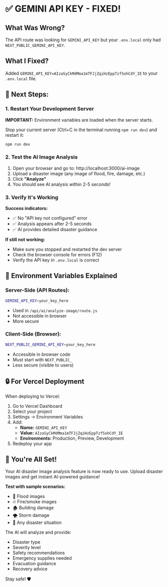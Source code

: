 # ✅ GEMINI API KEY - FIXED!

## What Was Wrong?
The API route was looking for `GEMINI_API_KEY` but your `.env.local` only had `NEXT_PUBLIC_GEMINI_API_KEY`.

## What I Fixed?
Added `GEMINI_API_KEY=AIzaSyCkMdMma1mTFJjZqiHzEppTzfSohCdY_IE` to your `.env.local` file.

## 🚀 Next Steps:

### 1. Restart Your Development Server
**IMPORTANT:** Environment variables are loaded when the server starts.

Stop your current server (Ctrl+C in the terminal running `npm run dev`) and restart it:

```bash
npm run dev
```

### 2. Test the AI Image Analysis

1. Open your browser and go to: http://localhost:3000/ai-image
2. Upload a disaster image (any image of flood, fire, damage, etc.)
3. Click **"Analyze"**
4. You should see AI analysis within 2-5 seconds!

### 3. Verify It's Working

**Success indicators:**
- ✅ No "API key not configured" error
- ✅ Analysis appears after 2-5 seconds
- ✅ AI provides detailed disaster guidance

**If still not working:**
- Make sure you stopped and restarted the dev server
- Check the browser console for errors (F12)
- Verify the API key in `.env.local` is correct

## 📝 Environment Variables Explained

### Server-Side (API Routes):
```bash
GEMINI_API_KEY=your_key_here
```
- Used in `/api/ai/analyze-image/route.js`
- Not accessible in browser
- More secure

### Client-Side (Browser):
```bash
NEXT_PUBLIC_GEMINI_API_KEY=your_key_here
```
- Accessible in browser code
- Must start with `NEXT_PUBLIC_`
- Less secure (visible to users)

## 🔒 For Vercel Deployment

When deploying to Vercel:

1. Go to Vercel Dashboard
2. Select your project
3. Settings → Environment Variables
4. Add:
   - **Name:** `GEMINI_API_KEY`
   - **Value:** `AIzaSyCkMdMma1mTFJjZqiHzEppTzfSohCdY_IE`
   - **Environments:** Production, Preview, Development
5. Redeploy your app

## 🎉 You're All Set!

Your AI disaster image analysis feature is now ready to use. Upload disaster images and get instant AI-powered guidance!

**Test with sample scenarios:**
- 🌊 Flood images
- 🔥 Fire/smoke images
- 🏚️ Building damage
- 🌪️ Storm damage
- 🌋 Any disaster situation

The AI will analyze and provide:
- Disaster type
- Severity level
- Safety recommendations
- Emergency supplies needed
- Evacuation guidance
- Recovery advice

Stay safe! 🛡️
